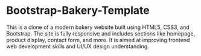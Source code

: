 # Bootstrap-Bakery-Template
This is a clone of a modern bakery website built using HTML5, CSS3, and Bootstrap.
The site is fully responsive and includes sections like homepage, product display, contact form, and more. 
It is aimed at improving frontend web development skills and UI/UX design understanding.

